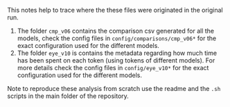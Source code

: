This notes help to trace where the these files were originated in the original run.

1. The folder `cmp_v06` contains the comparison csv generated for all the models, check the config files in `config/comparisons/cmp_v06*` for the exact configuration used for the different models.
2. The folder `eye_v10` is contains the metadata regarding how much time has been spent on each token (using tokens of different models). For more details check the config files in `config/eye_v10*` for the exact configuration used for the different models.

Note to reproduce these analysis from scratch use the readme and the `.sh` scripts in the main folder of the repository.